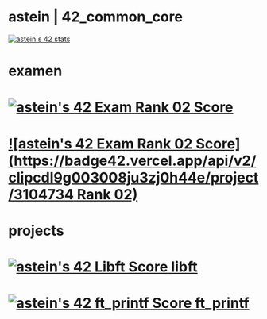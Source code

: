 # astein | 42_common_core

[![astein's 42 stats](https://badge42.vercel.app/api/v2/clipcdl9g003008ju3zj0h44e/stats?cursusId=21&coalitionId=110)](https://profile.intra.42.fr/users/astein)

# examen

# [![astein's 42 Exam Rank 02 Score](https://badge42.vercel.app/api/v2/clipcdl9g003008ju3zj0h44e/project/3104734)](./.)
# [![astein's 42 Exam Rank 02 Score](https://badge42.vercel.app/api/v2/clipcdl9g003008ju3zj0h44e/project/3104734    Rank 02)](./libft)


# projects
# [![astein's 42 Libft Score](https://badge42.vercel.app/api/v2/clipcdl9g003008ju3zj0h44e/project/3060883)   libft](./libft) 
# [![astein's 42 ft_printf Score](https://badge42.vercel.app/api/v2/clipcdl9g003008ju3zj0h44e/project/3072972)   ft_printf](./ft_printf)




